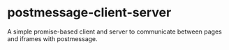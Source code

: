 postmessage-client-server
=========================

A simple promise-based client and server to communicate between pages and iframes with postmessage.
